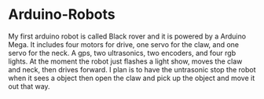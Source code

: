 # Arduino-Robots
My first arduino robot is called Black rover and it is powered by a Arduino Mega. It includes four motors for drive, one servo for the claw, and one servo for the neck. A gps, two ultrasonics, two encoders, and four rgb lights.
At the moment the robot just flashes a light show, moves the claw and neck, then drives forward. I plan is to have the untrasonic stop the robot when it sees a object then open the claw and pick up the object and move it out that way. 
